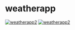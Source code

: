# weatherapp
[image1]: //https://ibb.co/vQz24Ns
<a href="https://ibb.co/vQz24Ns"><img src="https://i.ibb.co/ZYTyzQH/weatherapp2.gif" alt="weatherapp2" border="0"></a>
<a href="https://ibb.co/vQz24Ns"><img src="https://i.ibb.co/vQz24Ns/weatherapp2.gif" alt="weatherapp2" border="0"></a>
